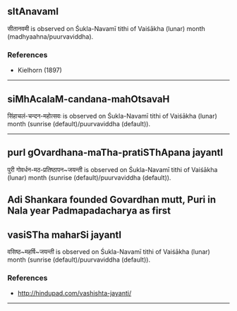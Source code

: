 ## sItAnavamI

सीतानवमी is observed on Śukla-Navamī tithi of Vaiśākha (lunar) month (madhyaahna/puurvaviddha).


### References
* Kielhorn (1897)

---
## siMhAcalaM-candana-mahOtsavaH

सिंहाचलं-चन्दन-महोत्सवः is observed on Śukla-Navamī tithi of Vaiśākha (lunar) month (sunrise (default)/puurvaviddha (default)).


---
## purI gOvardhana-maTha-pratiSThApana jayantI

पुरी गोवर्धन-मठ-प्रतिष्ठापन~जयन्ती is observed on Śukla-Navamī tithi of Vaiśākha (lunar) month (sunrise (default)/puurvaviddha (default)).

Adi Shankara founded Govardhan mutt, Puri in Nala year Padmapadacharya as first
---
## vasiSTha maharSi jayantI

वसिष्ठ~महर्षि~जयन्ती is observed on Śukla-Navamī tithi of Vaiśākha (lunar) month (sunrise (default)/puurvaviddha (default)).


### References
* http://hindupad.com/vashishta-jayanti/

---
